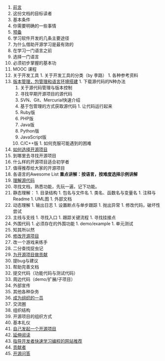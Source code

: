 1. [前言](Before-start.md)
  1. 这份文档的目标读者
  1. 基本条件
  1. 你需要明确的一些事情
1. [预备](Start.md)
  1. 学习软件开发的几条主要途径
  1. 为什么借助开源学习是最有效的
  1. 在学习一门语言之前
  1. 选择一门语言
  1. 必须初步掌握的基本功
  1. MOOC 课程
  1. 关于开发工具
    1. 关于开发工具的分类（by 李路）
    1. 各种参考资料
  1. [版本管理，包管理和语言环境搭建](Hello-world.md)
    1. 下载源代码的N种办法
      1. 关于源代码管理与版本控制
      1. 寻找早期开源项目的源代码
      1. SVN、Git、Mercurial快速介绍
      1. 基于包管理的方式获取源代码
    1. 让代码运行起来
      1. Ruby版
      1. PHP版
      1. Java版
      1. Python版
      1. JavaScript版
      1. C/C++版
    1. 如何克服可能遇到的困难
1. [如何选择开源项目](Select-an-open-source-project.md)
  1. 到哪里去寻找开源项目
  1. 什么样的开源项目适合初学者
  1. 值得推荐给大家的开源项目
  1. 各语言的Awesome List
  **重点讲解：按语言，按难度选择示例讲解**
1. [理解源代码](Understanding-the-source-code.md)
  1. 寻找文档，熟悉功能，先玩一遍，记下功能。
  1. 静态理解：
    1. 目录结构
    1. 包名与文件名
    1. 类名、函数名与变量名
    1. 注释与Readme
    1. UML图
    1. 外部文档
  1. 动态理解
    1. 输出日志
    1. 设置断点与单步跟踪
    1. 抛出异常
    1. 修改代码，破坏性尝试
  1. 主线与支线
    1. 寻找入口
    1. 跟踪关键流程
    1. 寻找挂接点
  1. 外围代码
    1. 必须存在的外围功能
    1. demo/example
    1. 单元测试
  1. 知其所以然
1. [修改开源项目](Modify-the-open-source-project.md)
  1. 改一个游戏来练手
  1. 二分查找捉虫记
1. [为开源项目做贡献](Contribute-to-an-open-source-project.md)
  1. 提bug与建议
  1. 帮助完善文档
  1. 提交代码（功能代码与测试代码）
  1. 周边代码（demo/扩展/子项目）
  1. 外部宣传
  1. 其他各种杂务
1. [成为组织的一员](Join-the-group.md)
  1. 交流圈
  1. 组织结构
  1. 开源项目的组织方式
  1. 基本礼仪
1. [自己发起一个开源项目](Create-an-open-source-project.md)
1. [延伸阅读](Read-more.md)
  1. [指导开发者快速学习编程的网站推荐](Useful-Websites-to-Learn-How-to-Code-Quickly.md)
1. [贡献者](Contributor.md)
1. [开源问答](FAQ.md)
